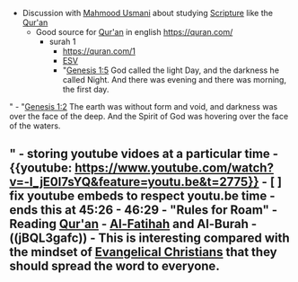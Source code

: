 - Discussion with [Mahmood Usmani](<Mahmood Usmani.md>) about studying [Scripture](<Scripture.md>) like the [Qur'an](<Qur'an.md>)
    - Good source for [Qur'an](<Qur'an.md>) in english https://quran.com/
        - surah 1
            - https://quran.com/1
            - [ESV](<ESV.md>)
            - "[Genesis 1:5](<Genesis 1:5.md>) God called the light Day, and the darkness he called Night. And there was evening and there was morning, the first day.

"
            - "[Genesis 1:2](<Genesis 1:2.md>) The earth was without form and void, and darkness was over the face of the deep. And the Spirit of God was hovering over the face of the waters.

"
        - storing youtube vidoes at a particular time
            - {{youtube: https://www.youtube.com/watch?v=-I_jE0l7sYQ&feature=youtu.be&t=2775}}
            - [ ] fix youtube embeds to respect youtu.be time
                - ends this at 45:26
            - 46:29 
    - "Rules for Roam"
    - Reading [Qur'an](<Qur'an.md>) 
        - [Al-Fatihah](<Al-Fatihah.md>) and Al-Burah
            - ((jBQL3gafc))
                - This is interesting compared with the mindset of [Evangelical Christians](<Evangelical Christians.md>) that they should spread the word to everyone.
- 

